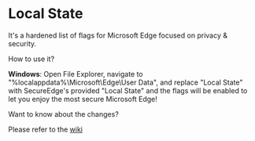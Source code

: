 # Local State
It's a hardened list of flags for Microsoft Edge focused on privacy &amp; security.

How to use it?

**Windows**: Open File Explorer, navigate to "%localappdata%\Microsoft\Edge\User Data\", and replace "Local State" with SecureEdge's provided "Local State" and the flags will be enabled to let you enjoy the most secure Microsoft Edge!

Want to know about the changes?

Please refer to the [wiki](https://github.com/SecureEdge/Local_State/wiki)
